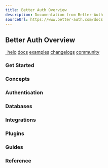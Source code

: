 ```yaml
---
title: Better Auth Overview
description: Documentation from Better-Auth
sourceUrl: https://www.better-auth.com/docs
---
```


## Better Auth Overview
[\_helo](https://www.better-auth.com/) [docs](https://www.better-auth.com/docs) [examples](https://www.better-auth.com/docs/examples/next-js) [changelogs](https://www.better-auth.com/changelogs) [community](https://www.better-auth.com/community)

### Get Started

### Concepts

### Authentication

### Databases

### Integrations

### Plugins

### Guides

### Reference

